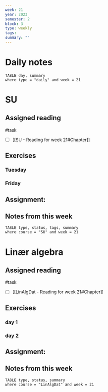 ```yaml
---
week: 21
year: 2023
semester: 2
block: 3
type: weekly 
tags: 
summary: ""
---
```

# Daily notes
```dataview
TABLE day, summary 
where type = "daily" and week = 21
```
# SU
## Assigned reading
#task
 - [ ] [[SU - Reading for week 21#Chapter]]
## Exercises 
### Tuesday 
### Friday
## Assignment:

## Notes from this week
```dataview
TABLE type, status, tags, summary
where course = "SU" and week = 21
```

# Linær algebra
## Assigned reading
#task
 - [ ] [[LinAlgDat - Reading for week 21#Chapter]]

## Exercises 
### day 1
### day 2
## Assignment:

## Notes from this week
```dataview
TABLE type, status, summary
where course = "LinAlgDat" and week = 21
```

